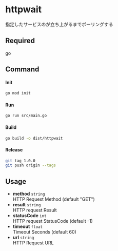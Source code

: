 # httpwait

指定したサービスのが立ち上がるまでポーリングする

## Required

go

## Command

#### Init

```sh
go mod init
```

#### Run

```sh
go run src/main.go
```

#### Build

```sh
go build -o dist/httpwait
```

#### Release

```sh
git tag 1.0.0
git push origin --tags
```

## Usage

- **method** `string`  
  HTTP Request Method (default "GET")
- **result** `string`  
  HTTP request Result
- **statusCode** `int`  
  HTTP request StatusCode (default -1)
- **timeout** `float`  
  Timeout Seconds (default 60)
- **url** `string`  
  HTTP Request URL
